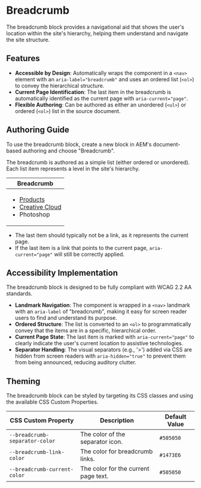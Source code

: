 # Breadcrumb

The breadcrumb block provides a navigational aid that shows the user's location within the site's hierarchy, helping them understand and navigate the site structure.

## Features

*   **Accessible by Design**: Automatically wraps the component in a `<nav>` element with an `aria-label="breadcrumb"` and uses an ordered list (`<ol>`) to convey the hierarchical structure.
*   **Current Page Identification**: The last item in the breadcrumb is automatically identified as the current page with `aria-current="page"`.
*   **Flexible Authoring**: Can be authored as either an unordered (`<ul>`) or ordered (`<ol>`) list in the source document.

## Authoring Guide

To use the breadcrumb block, create a new block in AEM's document-based authoring and choose "Breadcrumb".

The breadcrumb is authored as a simple list (either ordered or unordered). Each list item represents a level in the site's hierarchy.

| Breadcrumb |
|---|
| <ul><li><a href="/us/en/products">Products</a></li><li><a href="/us/en/products/creative-cloud">Creative Cloud</a></li><li>Photoshop</li></ul> |

*   The last item should typically not be a link, as it represents the current page.
*   If the last item is a link that points to the current page, `aria-current="page"` will still be correctly applied.

## Accessibility Implementation

The breadcrumb block is designed to be fully compliant with WCAG 2.2 AA standards.

*   **Landmark Navigation**: The component is wrapped in a `<nav>` landmark with an `aria-label` of "breadcrumb", making it easy for screen reader users to find and understand its purpose.
*   **Ordered Structure**: The list is converted to an `<ol>` to programmatically convey that the items are in a specific, hierarchical order.
*   **Current Page State**: The last item is marked with `aria-current="page"` to clearly indicate the user's current location to assistive technologies.
*   **Separator Handling**: The visual separators (e.g., '>') added via CSS are hidden from screen readers with `aria-hidden="true"` to prevent them from being announced, reducing auditory clutter.

## Theming

The breadcrumb block can be styled by targeting its CSS classes and using the available CSS Custom Properties.

| CSS Custom Property | Description | Default Value |
|---|---|---|
| `--breadcrumb-separator-color` | The color of the separator icon. | `#505050` |
| `--breadcrumb-link-color` | The color for breadcrumb links. | `#1473E6` |
| `--breadcrumb-current-color` | The color for the current page text. | `#505050` | 